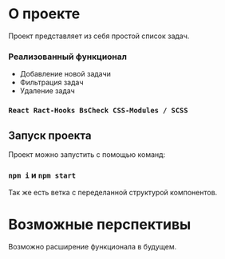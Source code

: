 # О проекте

Проект представляет из себя простой список задач.

### Реализованный функционал

- Добавление новой задачи
- Фильтрация задач
- Удаление задач
### `React Ract-Hooks BsCheck CSS-Modules / SCSS`

## Запуск проекта

Проект можно запустить с помощью команд:

### `npm i` и `npm start`

Так же есть ветка с переделанной структурой компонентов.

# Возможные перспективы
Возможно расширение функционала в будущем.

